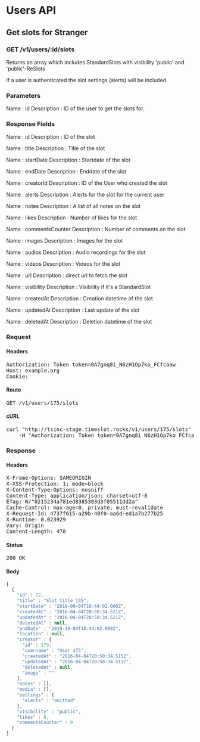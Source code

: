 # Users API

## Get slots for Stranger

### GET /v1/users/:id/slots

Returns an array which includes StandardSlots with visibility &#39;public&#39; and &#39;public&#39;-ReSlots

If a user is authenticated the slot settings (alerts) will be included.

### Parameters

Name : id
Description : ID of the user to get the slots for.


### Response Fields

Name : id
Description : ID of the slot

Name : title
Description : Title of the slot

Name : startDate
Description : Startdate of the slot

Name : endDate
Description : Enddate of the slot

Name : creatorId
Description : ID of the User who created the slot

Name : alerts
Description : Alerts for the slot for the current user

Name : notes
Description : A list of all notes on the slot

Name : likes
Description : Number of likes for the slot

Name : commentsCounter
Description : Number of comments on the slot

Name : images
Description : Images for the slot

Name : audios
Description : Audio recordings for the slot

Name : videos
Description : Videos for the slot

Name : url
Description : direct url to fetch the slot

Name : visibility
Description : Visibility if it&#39;s a StandardSlot

Name : createdAt
Description : Creation datetime of the slot

Name : updatedAt
Description : Last update of the slot

Name : deletedAt
Description : Deletion datetime of the slot

### Request

#### Headers

<pre>Authorization: Token token=0A7gnq8i_N6zH1Op7ko_FCfcaaw
Host: example.org
Cookie: </pre>

#### Route

<pre>GET /v1/users/175/slots</pre>

#### cURL

<pre class="request">curl &quot;http://tsinc-stage.timeslot.rocks/v1/users/175/slots&quot; -X GET \
	-H &quot;Authorization: Token token=0A7gnq8i_N6zH1Op7ko_FCfcaaw&quot;</pre>

### Response

#### Headers

<pre>X-Frame-Options: SAMEORIGIN
X-XSS-Protection: 1; mode=block
X-Content-Type-Options: nosniff
Content-Type: application/json; charset=utf-8
ETag: W/&quot;0215234a781ed8385383d3f05511dd2a&quot;
Cache-Control: max-age=0, private, must-revalidate
X-Request-Id: 4737f615-a29b-40f0-aa6d-ed1a7b277b25
X-Runtime: 0.023929
Vary: Origin
Content-Length: 478</pre>

#### Status

<pre>200 OK</pre>

#### Body

```javascript
[
  {
    "id" : 72,
    "title" : "Slot title 135",
    "startDate" : "2019-09-04T18:44:02.000Z",
    "createdAt" : "2016-04-04T20:50:34.521Z",
    "updatedAt" : "2016-04-04T20:50:34.521Z",
    "deletedAt" : null,
    "endDate" : "2019-10-04T18:44:02.000Z",
    "location" : null,
    "creator" : {
      "id" : 179,
      "username" : "User 475",
      "createdAt" : "2016-04-04T20:50:34.515Z",
      "updatedAt" : "2016-04-04T20:50:34.515Z",
      "deletedAt" : null,
      "image" : ""
    },
    "notes" : [],
    "media" : [],
    "settings" : {
      "alerts" : "omitted"
    },
    "visibility" : "public",
    "likes" : 0,
    "commentsCounter" : 0
  }
]
```
